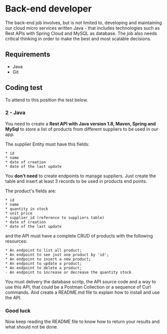 # Back-end developer

The back-end job involves, but is not limited to, developing and maintaining
our cloud micro services written Java - that includes technologies
such as Rest APIs with Spring Cloud and MySQL as database. The job also needs critical
thinking in order to make the best and most scalable decisions.

## Requirements

- Java
- Git

## Coding test

To attend to this position the test below.

### 2 - Java

You need to create a **Rest API with Java version 1.8, Maven, Spring and MySql** to store a list of products from different suppliers to be used in our app. 

The supplier Entity must have this fields:

	* id
	* name
	* date of creation
	* date of the last update

You **don't need** to create endpoints to manage suppliers. Just create the table and insert at least 3 records to be used in products end points.

The product's fields are:

	* id
	* name
	* quantity in stock
	* unit price
	* supplier_id (reference to suppliers table)
	* date of creation
	* date of the last update

and the API must have a complete CRUD of products with the following resources:

	* An endpoint to list all product;
	* An endpoint to see just one product by 'id';
	* An endpoint to insert a new product;
	* An endpoint to update a product;
	* An endpoint to delete a product;
	- An endpoint to increase or decrease the quantity stock

You must delivery the database scritp, the API source code and a way to use this API, that could be a Postman Collection or a sequence of Curl commands.
And create a README.md file to explain how to install and use the API.

### Good luck

Now keep reading the README file to know how to return your results and
what should not be done.
